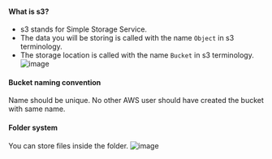 #### What is s3?
- s3 stands for Simple Storage Service.
- The data you will be storing is called with the name `Object` in s3 terminology.
- The storage location is called with the name `Bucket` in s3 terminology.
![image](https://github.com/user-attachments/assets/3ae00e64-2c00-4431-a880-e427e4ccaa5d)

#### Bucket naming convention
Name should be unique. No other AWS user should have created the bucket with same name.

#### Folder system
You can store files inside the folder.
![image](https://github.com/user-attachments/assets/d571dcb3-f04c-45ee-bd15-c33614fc9a65)
